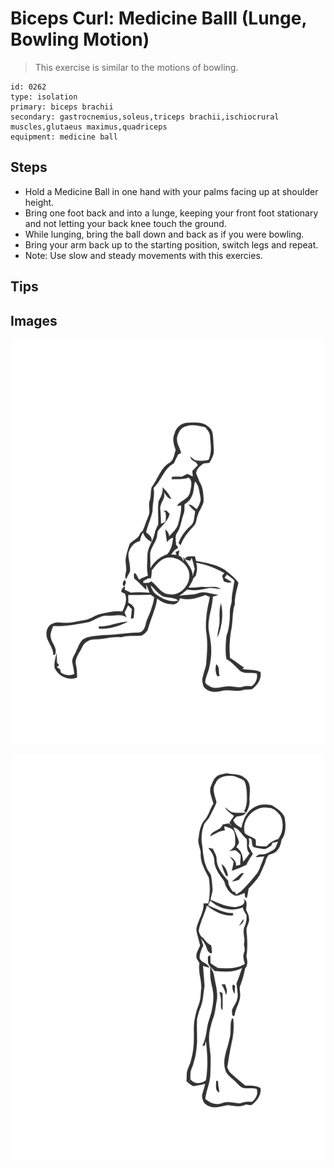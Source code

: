 # Biceps Curl: Medicine Balll (Lunge, Bowling Motion)

> This exercise is similar to the motions of bowling.

``` 
id: 0262 
type: isolation 
primary: biceps brachii 
secondary: gastrocnemius,soleus,triceps brachii,ischiocrural muscles,glutaeus maximus,quadriceps 
equipment: medicine ball 
``` 


## Steps


 - Hold a Medicine Ball in one hand with your palms facing up at shoulder height.
 - Bring one foot back and into a lunge, keeping your front foot stationary and not letting your back knee touch the ground.
 - While lunging, bring the ball down and back as if you were bowling.
 - Bring your arm back up to the starting position, switch legs and repeat.
 - Note: Use slow and steady movements with this exercies.

## Tips



## Images

![](./../svg/0262-relaxation.svg "")

![](./../svg/0262-tension.svg "")

